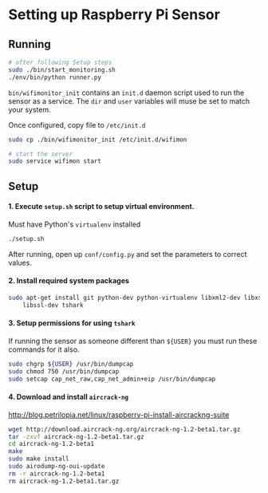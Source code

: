 Setting up Raspberry Pi Sensor
==============================

## Running

```bash
# after following Setup steps
sudo ./bin/start_monitoring.sh
./env/bin/python runner.py
```
`bin/wifimonitor_init` contains an `init.d` daemon script used to run the sensor as a service.
The `dir` and `user` variables will muse be set to match your system.

Once configured, copy file to `/etc/init.d`
```bash
sudo cp ./bin/wifimonitor_init /etc/init.d/wifimon

# start the server
sudo service wifimon start
```

## Setup

#### 1. Execute `setup.sh` script to setup virtual environment.

Must have Python's `virtualenv` installed
```bash
./setup.sh
```
After running, open up `conf/config.py` and set the parameters to correct values.

#### 2. Install required system packages
```bash
sudo apt-get install git python-dev python-virtualenv libxml2-dev libxslt-dev \
    libssl-dev tshark
```

#### 3. Setup permissions for using `tshark`
If running the sensor as someone different than `${USER}` you must run these
commands for it also.
```bash
sudo chgrp ${USER} /usr/bin/dumpcap
sudo chmod 750 /usr/bin/dumpcap
sudo setcap cap_net_raw,cap_net_admin+eip /usr/bin/dumpcap
```

#### 4. Download and install `aircrack-ng`
http://blog.petrilopia.net/linux/raspberry-pi-install-aircrackng-suite
```bash
wget http://download.aircrack-ng.org/aircrack-ng-1.2-beta1.tar.gz
tar -zxvf aircrack-ng-1.2-beta1.tar.gz
cd aircrack-ng-1.2-beta1
make
sudo make install
sudo airodump-ng-oui-update
rm -r aircrack-ng-1.2-beta1
rm aircrack-ng-1.2-beta1.tar.gz
```
